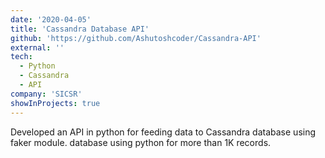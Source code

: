 ```yaml
---
date: '2020-04-05'
title: 'Cassandra Database API'
github: 'https://github.com/Ashutoshcoder/Cassandra-API'
external: ''
tech:
  - Python
  - Cassandra
  - API
company: 'SICSR'
showInProjects: true
---
```


Developed an API in python for feeding data to Cassandra database using faker
module. database using python for more than 1K records.
